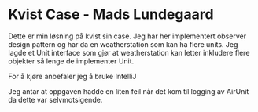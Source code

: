 <h1>Kvist Case - Mads Lundegaard</h1>

<p>Dette er min løsning på kvist sin case. Jeg har her implementert observer design pattern og har da en weatherstation som kan ha flere units. Jeg lagde et Unit interface som gjør at weatherstation kan letter inkludere flere objekter så lenge de implementer Unit.</p>
<p> For å kjøre anbefaler jeg å bruke IntelliJ</p>


<p>Jeg antar at oppgaven hadde en liten feil når det kom til logging av AirUnit da dette var selvmotsigende.</p>
